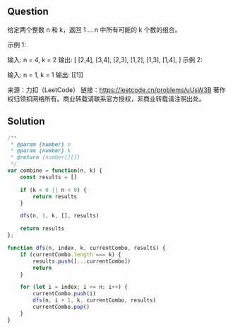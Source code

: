 ## Question
给定两个整数 n 和 k，返回 1 ... n 中所有可能的 k 个数的组合。

示例 1:

输入: n = 4, k = 2
输出:
[
  [2,4],
  [3,4],
  [2,3],
  [1,2],
  [1,3],
  [1,4],
]
示例 2:

输入: n = 1, k = 1
输出: [[1]]

来源：力扣（LeetCode）
链接：https://leetcode.cn/problems/uUsW3B
著作权归领扣网络所有。商业转载请联系官方授权，非商业转载请注明出处。

## Solution
```javascript
/**
 * @param {number} n
 * @param {number} k
 * @return {number[][]}
 */
var combine = function(n, k) {
    const results = []

    if (k < 0 || n < 0) {
        return results
    }

    dfs(n, 1, k, [], results)

    return results
};

function dfs(n, index, k, currentCombo, results) {
    if (currentCombo.length === k) {
        results.push([...currentCombo])
        return
    }

    for (let i = index; i <= n; i++) {
        currentCombo.push(i)
        dfs(n, i + 1, k, currentCombo, results)
        currentCombo.pop()
    }
}
```